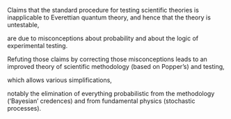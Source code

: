Claims that the standard procedure for testing scientific theories is inapplicable to Everettian quantum theory,
and hence that the theory is untestable,

are due to misconceptions about probability and about the logic of experimental testing. 

Refuting those claims by correcting those misconceptions leads to an improved theory of scientific methodology (based on Popper’s) and testing,

which allows various simplifications,

notably the elimination of everything probabilistic from the methodology (‘Bayesian’ credences) and from fundamental physics (stochastic processes).
